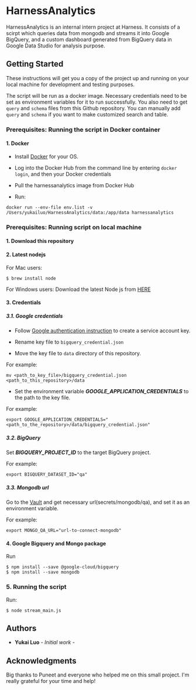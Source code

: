 # HarnessAnalytics

HarnessAnalytics is an internal intern project at Harness. It consists of a scirpt which queries data from mongodb and streams it into Google BigQuery, and a custom dashboard generated from BigQuery data in Google Data Studio for analysis purpose.

## Getting Started

These instructions will get you a copy of the project up and running on your local machine for development and testing purposes.

The script will be run as a docker image. Necessary credentials need to be set as environment variables for it to run successfully. You also need to get `query` and `schema` files from this Github repository. You can manually add `query` and `schema` if you want to make customized search and table.

### Prerequisites: Running the script in Docker container

#### 1. Docker

- Install [Docker](https://docs.docker.com/install/) for your OS.

- Log into the Docker Hub from the command line by entering `docker login`, and then your Docker credentials

- Pull the harnessanalytics image from Docker Hub

- Run:

```
docker run --env-file env.list -v /Users/yukailuo/HarnessAnalytics/data:/app/data harnessanalytics
```

### Prerequisites: Running script on local machine

#### 1. Download this repository

#### 2. Latest nodejs

For Mac users:

```
$ brew install node
```

For Windows users:
Download the latest Node js from [HERE](https://nodejs.org/en/download/)

#### 3. Credentials

##### 3.1. Google credentials

- Follow [Google authentication instruction](https://cloud.google.com/docs/authentication/getting-started) to create a service account key.

- Rename key file to `bigquery_credential.json`

- Move the key file to `data` directory of this repository.

For example:

```Shell
mv <path_to_key_file>/bigquery_credential.json <path_to_this_repository>/data
```

- Set the environment variable **_GOOGLE_APPLICATION_CREDENTIALS_** to the path to the key file.

For example:

```
export GOOGLE_APPLICATION_CREDENTIALS="<path_to_the_repository>/data/bigquery_credential.json"
```

##### 3.2. BigQuery

Set **_BIGQUERY_PROJECT_ID_** to the target BigQuery project.

For example:

```
export BIGQUERY_DATASET_ID="qa"
```

##### 3.3. Mongodb url

Go to the [Vault](https://vault-internal.harness.io:8200/ui/vault/secrets?with=okta) and get necessary url(secrets/mongodb/qa), and set it as an environment variable.

For example:

```
export MONGO_QA_URL="url-to-connect-mongodb"
```

#### 4. Google Bigquery and Mongo package

Run

```
$ npm install --save @google-cloud/bigquery
$ npm install --save mongodb
```
 
### 5. Running the script

Run:

```
$ node stream_main.js
```

## Authors

- **Yukai Luo** - _Initial work_ -

## Acknowledgments

Big thanks to Puneet and everyone who helped me on this small project.
I'm really grateful for your time and help!
